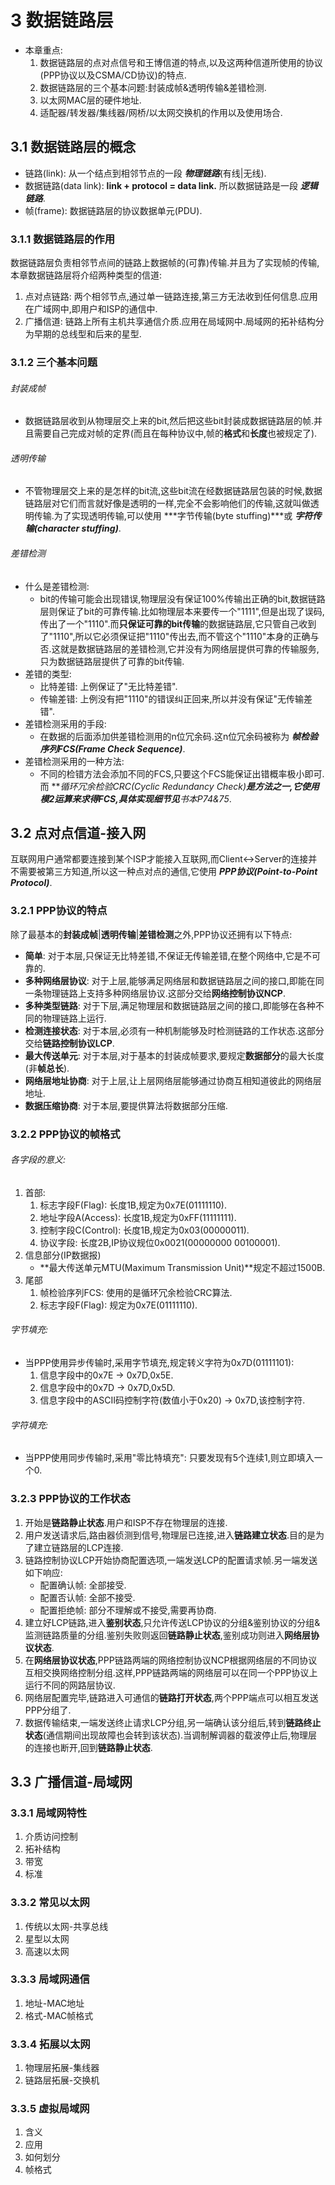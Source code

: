 # 3 数据链路层
- 本章重点:
    1. 数据链路层的点对点信号和王博信道的特点,以及这两种信道所使用的协议(PPP协议以及CSMA/CD协议)的特点.
    2. 数据链路层的三个基本问题:封装成帧&透明传输&差错检测.
    3. 以太网MAC层的硬件地址.
    4. 适配器/转发器/集线器/网桥/以太网交换机的作用以及使用场合.
## 3.1 数据链路层的概念
- 链路(link): 从一个结点到相邻节点的一段 ***物理链路***(有线|无线).
- 数据链路(data link): **link + protocol = data link.** 所以数据链路是一段 ***逻辑链路***.
- 帧(frame): 数据链路层的协议数据单元(PDU).
### 3.1.1 数据链路层的作用
数据链路层负责相邻节点间的链路上数据帧的(可靠)传输.并且为了实现帧的传输,本章数据链路层将介绍两种类型的信道:  
1. 点对点链路: 两个相邻节点,通过单一链路连接,第三方无法收到任何信息.应用在广域网中,即用户和ISP的通信中.
2. 广播信道:  链路上所有主机共享通信介质.应用在局域网中.局域网的拓补结构分为早期的总线型和后来的星型.
### 3.1.2 三个基本问题
###### 封装成帧
- 数据链路层收到从物理层交上来的bit,然后把这些bit封装成数据链路层的帧.并且需要自己完成对帧的定界(而且在每种协议中,帧的**格式**和**长度**也被规定了).
###### 透明传输
- 不管物理层交上来的是怎样的bit流,这些bit流在经数据链路层包装的时候,数据链路层对它们而言就好像是透明的一样,完全不会影响他们的传输,这就叫做透明传输.为了实现透明传输,可以使用 ***字节传输(byte stuffing)***或 ***字符传输(character stuffing)***.
###### 差错检测
- 什么是差错检测: 
    - bit的传输可能会出现错误,物理层没有保证100%传输出正确的bit,数据链路层则保证了bit的可靠传输.比如物理层本来要传一个"1111",但是出现了误码,传出了一个"1110".而**只保证可靠的bit传输**的数据链路层,它只管自己收到了"1110",所以它必须保证把"1110"传出去,而不管这个"1110"本身的正确与否.这就是数据链路层的差错检测,它并没有为网络层提供可靠的传输服务,只为数据链路层提供了可靠的bit传输.
- 差错的类型:
    - 比特差错: 上例保证了"无比特差错".
    - 传输差错: 上例没有把"1110"的错误纠正回来,所以并没有保证"无传输差错".
- 差错检测采用的手段:
    - 在数据的后面添加供差错检测用的n位冗余码.这n位冗余码被称为 ***帧检验序列FCS(Frame Check Sequence)***.
- 差错检测采用的一种方法:
    - 不同的检错方法会添加不同的FCS,只要这个FCS能保证出错概率极小即可.而 ***循环冗余检验CRC(Cyclic Redundancy Check)***是方法之一,它使用模2运算来求得FCS,具体实现细节见**书本P74&75**.
## 3.2 点对点信道-接入网
互联网用户通常都要连接到某个ISP才能接入互联网,而Client<->Server的连接并不需要被第三方知道,所以这一种点对点的通信,它使用 ***PPP协议(Point-to-Point Protocol)***.
### 3.2.1 PPP协议的特点
除了最基本的**封装成帧**|**透明传输**|**差错检测**之外,PPP协议还拥有以下特点:
- **简单**: 对于本层,只保证无比特差错,不保证无传输差错,在整个网络中,它是不可靠的.
- **多种网络层协议**: 对于上层,能够满足网络层和数据链路层之间的接口,即能在同一条物理链路上支持多种网络层协议.这部分交给**网络控制协议NCP**.
- **多种类型链路**: 对于下层,满足物理层和数据链路层之间的接口,即能够在各种不同的物理链路上运行.
- **检测连接状态**: 对于本层,必须有一种机制能够及时检测链路的工作状态.这部分交给**链路控制协议LCP**.
- **最大传送单元**: 对于本层,对于基本的封装成帧要求,要规定**数据部分**的最大长度(非**帧总长**).
- **网络层地址协商**: 对于上层,让上层网络层能够通过协商互相知道彼此的网络层地址.
- **数据压缩协商**: 对于本层,要提供算法将数据部分压缩.
### 3.2.2 PPP协议的帧格式
###### 各字段的意义:
1. 首部:
    1. 标志字段F(Flag): 长度1B,规定为0x7E(01111110).
    2. 地址字段A(Access): 长度1B,规定为0xFF(11111111).
    3. 控制字段C(Control): 长度1B,规定为0x03(00000011).
    4. 协议字段: 长度2B,IP协议规位0x0021(00000000 00100001).
2. 信息部分(IP数据报)
    - **最大传送单元MTU(Maximum Transmission Unit)**规定不超过1500B.
3. 尾部
    1. 帧检验序列FCS: 使用的是循环冗余检验CRC算法.
    2. 标志字段F(Flag): 规定为0x7E(01111110).
###### 字节填充:
- 当PPP使用异步传输时,采用字节填充,规定转义字符为0x7D(01111101):
    1. 信息字段中的0x7E -> 0x7D,0x5E.
    2. 信息字段中的0x7D -> 0x7D,0x5D.
    3. 信息字段中的ASCII码控制字符(数值小于0x20) -> 0x7D,该控制字符.
###### 字符填充:
- 当PPP使用同步传输时,采用"零比特填充": 只要发现有5个连续1,则立即填入一个0.
### 3.2.3 PPP协议的工作状态
1. 开始是**链路静止状态**.用户和ISP不存在物理层的连接.
2. 用户发送请求后,路由器侦测到信号,物理层已连接,进入**链路建立状态**.目的是为了建立链路层的LCP连接.
3. 链路控制协议LCP开始协商配置选项,一端发送LCP的配置请求帧.另一端发送如下响应:
    - 配置确认帧: 全部接受.
    - 配置否认帧: 全部不接受.
    - 配置拒绝帧: 部分不理解或不接受,需要再协商.
4. 建立好LCP链路,进入**鉴别状态**,只允许传送LCP协议的分组&鉴别协议的分组&监测链路质量的分组.鉴别失败则返回**链路静止状态**,鉴别成功则进入**网络层协议状态**.
5. 在**网络层协议状态**,PPP链路两端的网络控制协议NCP根据网络层的不同协议互相交换网络控制分组.这样,PPP链路两端的网络层可以在同一个PPP协议上运行不同的网路层协议.
6. 网络层配置完毕,链路进入可通信的**链路打开状态**,两个PPP端点可以相互发送PPP分组了.
7. 数据传输结束,一端发送终止请求LCP分组,另一端确认该分组后,转到**链路终止状态**(通信期间出现故障也会转到该状态).当调制解调器的载波停止后,物理层的连接也断开,回到**链路静止状态**.
## 3.3 广播信道-局域网
### 3.3.1 局域网特性
1. 介质访问控制
2. 拓补结构
3. 带宽
4. 标准
### 3.3.2 常见以太网
1. 传统以太网-共享总线
2. 星型以太网
3. 高速以太网
### 3.3.3 局域网通信
1. 地址-MAC地址
2. 格式-MAC帧格式
### 3.3.4 拓展以太网
1. 物理层拓展-集线器
2. 链路层拓展-交换机
### 3.3.5 虚拟局域网
1. 含义
2. 应用
3. 如何划分
4. 帧格式